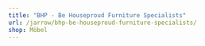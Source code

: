 ```yaml
---
title: "BHP - Be Houseproud Furniture Specialists"
url: /jarrow/bhp-be-houseproud-furniture-specialists/
shop: Möbel
---
```

